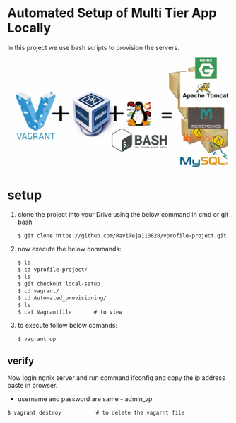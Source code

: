 # Automated Setup of Multi Tier App Locally

In this project we use bash scripts to provision the servers.

![Automation-arch](./images/automation-arch.jpg)

# setup

1. clone the project into your Drive using the below command in cmd or git bash

   ```console
   $ git clone https://github.com/RaviTeja110820/vprofile-project.git
   ```

2. now execute the below commands:

   ```console
   $ ls
   $ cd vprofile-project/
   $ ls
   $ git checkout local-setup
   $ cd vagrant/
   $ cd Automated_provisioning/
   $ ls
   $ cat Vagrantfile       # to view
   ```

3. to execute follow below comands:

   ```console
   $ vagrant up
   
   ```

## verify

Now login ngnix server and run command ifconfig and copy the ip address paste in browser.

* username and password are same - admin_vp
  
```console
$ vagrant destroy           # to delete the vagarnt file
```